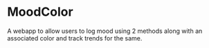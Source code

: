 # MoodColor 
A webapp to allow users to log mood using 2 methods along with an associated color and track trends for the same.  